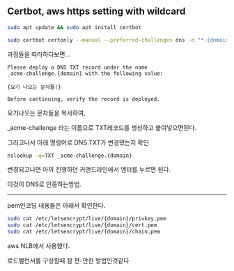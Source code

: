 ## Certbot, aws https setting with wildcard

```bash
sudo apt update && sudo apt install certbot

sudo certbot certonly --manual --preferred-challenges dns -d "*.{domain}" -d "{domain}" --server https://acme-v02.api.letsencrypt.org/directory
```

과정들을 따라하다보면...

```
Please deploy a DNS TXT record under the name
_acme-challenge.{domain} with the following value:

{요기 나오는 문자들!}

Before continuing, verify the record is deployed.
```

요기나오는 문자들을 복사하여, 

_acme-challenge 라는 이름으로 TXT레코드를 생성하고 붙여넣으면된다.

그리고나서 아래 명령어로 DNS TXT가 변경됐는지 확인

```bash
nslookup -q=TXT _acme-challenge.{domain}
```

변경되고나면 아까 진행하던 커맨드라인에서 엔터를 누르면 된다.

이것이 DNS로 인증하는방법.

---------------------------


pem인코딩 내용들은 아래서 확인한다.

```bash
sudo cat /etc/letsencrypt/live/{domain}/privkey.pem
sudo cat /etc/letsencrypt/live/{domain}/cert.pem
sudo cat /etc/letsencrypt/live/{domain}/chain.pem
```

aws NLB에서 사용했다.

로드밸런서를 구성할때 참 편-안한 방법인것같다